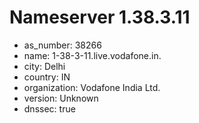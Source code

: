 # Nameserver 1.38.3.11

* as_number: 38266
* name: 1-38-3-11.live.vodafone.in.
* city: Delhi
* country: IN
* organization: Vodafone India Ltd.
* version: Unknown
* dnssec: true
